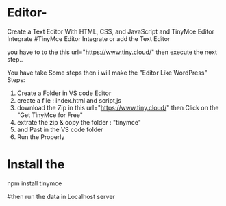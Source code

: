 # Editor-
Create a Text Editor With HTML, CSS, and JavaScript and TinyMce Editor Integrate 
#TinyMce Editor Integrate or add the Text Editor 

you have to to the  this url="https://www.tiny.cloud/"   then execute
the next step..

You have take Some steps then i will make the "Editor Like WordPress" 
Steps:
1. Create a Folder in VS code Editor
2. create a file : index.html and script,js
3. download the Zip in this url="https://www.tiny.cloud/"  then Click on the "Get TinyMce for Free"
4. extrate the zip & copy the folder : "tinymce"
5. and Past in the VS code folder
6. Run the Properly 

# Install the 
npm install tinymce

#then run the data in Localhost server
